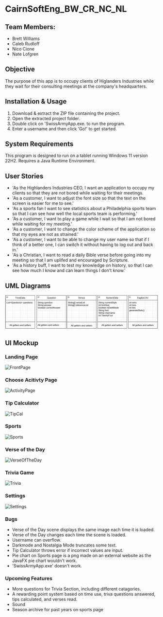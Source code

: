 # CairnSoftEng_BW_CR_NC_NL

## Team Members:
- Brett Williams
- Caleb Rudloff
- Nico Cione
- Nate Lofgren

## Objective
The purpose of this app is to occupy clients of Higlanders Industries while they wait for their consulting meetings at the company's headquarters.

## Installation & Usage
1. Download & extract the ZIP file containing the project.
2. Open the extracted project folder.
3. Double click on 'SwissArmyApp.exe. to run the program.
4. Enter a username and then click 'Go!' to get started.

## System Requirements
This program is designed to run on a tablet running Windows 11 version 22H2. Requires a Java Runtime Environment.

## User Stories
- 'As the Highlanders Industries CEO, I want an application to occupy my clients so that they are not bored while waiting for their meetings.
- 'As a customer, I want to adjust the font size so that the text on the screen is easier for me to see.'
- 'As a sports fan I want to see statistics about a Philadelphia sports team so that I can see how well the local sports team is performing.'
- 'As a customer, I want to play a game while I wait so that I am not bored while waiting for my meeting.'
- 'As a customer, I want to change the color scheme of the application so that my eyes are not as strained.'
- 'As a customer, I want to be able to change my user name so that if I think of a better one, I can switch it without having to log out and back in.'
- 'As a Christian, I want to read a daily Bible verse before going into my meeting so that I am uplifed and encouraged by Scripture.
- 'As a history buff, I want to test my knowledge on history, so that I can see how much I know and can learn things I don't know.'

## UML Diagrams
![UML Diagram](https://github.com/Brettw347/CairnSoftEngFinal_BW_CR_NC_NL/blob/main/UML%20java%20class%20diagram.jpg)

## UI Mockup
### Landing Page
![FrontPage](https://user-images.githubusercontent.com/112523378/235389927-8862b2a4-d9d0-4c1d-890f-a62a5acbf0fd.png)

### Choose Acitivty Page
![ActivityPage](https://user-images.githubusercontent.com/112523378/235389946-6a5d8b3d-a67f-457a-8f6e-c6955bfc2fbf.png)

### Tip Calculator
![TipCal](https://user-images.githubusercontent.com/112523378/235389902-e4db9106-f17d-4e46-8b6a-1354ed453c4f.png)

### Sports 
![Sports](https://user-images.githubusercontent.com/112523378/235454343-cdbd692b-9cb0-4aa4-a101-9291b29c6f5e.png)

### Verse of the Day
![VerseOfTheDay](https://user-images.githubusercontent.com/112523378/235389887-4970f1ca-05f3-4f81-8def-91525405ef4b.png)

### Trivia Game
![Trivia](https://user-images.githubusercontent.com/112523378/235389852-cc74e850-a5c2-452a-9114-f0d9f2a54ad2.png)

### Settings
![Settings](https://user-images.githubusercontent.com/112523378/235390046-d74c9ef6-6bd2-470e-bf1f-4214f3b2f98f.png)

### Bugs
- Verse of the Day scene displays the same image each time it is loaded. 
- Verse of the Day changes each time the scene is loaded.
- Username can overflow.
- Darkmode and Nostalgia Mode truncates some text.
- Tip Calculator throws error if incorrect values are input.
- Pie chart on Sports page is a png made on an external website as the JavaFX pie chart wouldn't work.
- 'SwissArmyApp.exe' doesn't work.


### Upcoming Features
- More questions for Trivia Section, including different catagories.
- A rewarding point system based on time use, triva questions answered, tips calculated, and verses read.
- Sound
- Season archive for past years on sports page
